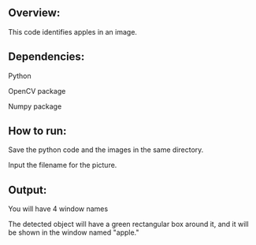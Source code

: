 ## Overview:

This code identifies apples in an image.

## Dependencies:

Python 

OpenCV package

Numpy package

## How to run:

Save the python code and the images in the same directory.

Input the filename for the picture.

## Output:

You will have 4 window names

The detected object will have a green rectangular box around it, and it will be shown in the window named "apple."

